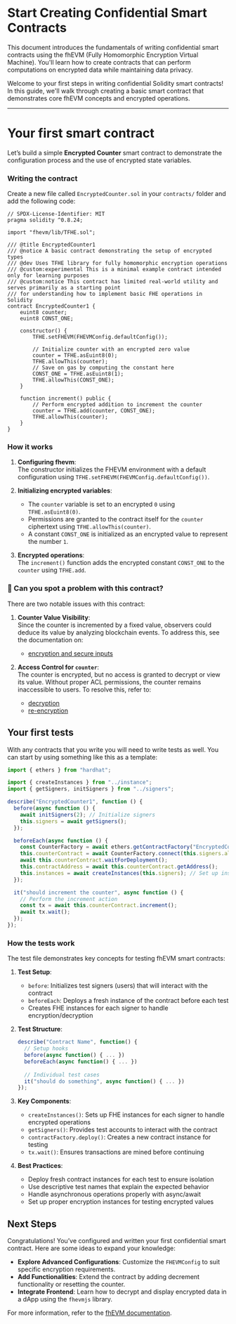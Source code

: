 # **Start Creating Confidential Smart Contracts**

This document introduces the fundamentals of writing confidential smart contracts using the fhEVM (Fully Homomorphic Encryption Virtual Machine). You'll learn how to create contracts that can perform computations on encrypted data while maintaining data privacy.

Welcome to your first steps in writing confidential Solidity smart contracts! In this guide, we'll walk through creating a basic smart contract that demonstrates core fhEVM concepts and encrypted operations.

---

# Your first smart contract

Let’s build a simple **Encrypted Counter** smart contract to demonstrate the configuration process and the use of encrypted state variables.

### Writing the contract

Create a new file called `EncryptedCounter.sol` in your `contracts/` folder and add the following code:

```solidity
// SPDX-License-Identifier: MIT
pragma solidity ^0.8.24;

import "fhevm/lib/TFHE.sol";

/// @title EncryptedCounter1
/// @notice A basic contract demonstrating the setup of encrypted types
/// @dev Uses TFHE library for fully homomorphic encryption operations
/// @custom:experimental This is a minimal example contract intended only for learning purposes
/// @custom:notice This contract has limited real-world utility and serves primarily as a starting point
/// for understanding how to implement basic FHE operations in Solidity
contract EncryptedCounter1 {
    euint8 counter;
    euint8 CONST_ONE;

    constructor() {
        TFHE.setFHEVM(FHEVMConfig.defaultConfig());

        // Initialize counter with an encrypted zero value
        counter = TFHE.asEuint8(0);
        TFHE.allowThis(counter);
        // Save on gas by computing the constant here
        CONST_ONE = TFHE.asEuint8(1);
        TFHE.allowThis(CONST_ONE);
    }

    function increment() public {
        // Perform encrypted addition to increment the counter
        counter = TFHE.add(counter, CONST_ONE);
        TFHE.allowThis(counter);
    }
}

```

### How it works

1. **Configuring fhevm**:  
   The constructor initializes the FHEVM environment with a default configuration using `TFHE.setFHEVM(FHEVMConfig.defaultConfig())`.

2. **Initializing encrypted variables**:  
   - The `counter` variable is set to an encrypted `0` using `TFHE.asEuint8(0)`.  
   - Permissions are granted to the contract itself for the `counter` ciphertext using `TFHE.allowThis(counter)`.  
   - A constant `CONST_ONE` is initialized as an encrypted value to represent the number `1`.  

3. **Encrypted operations**:  
   The `increment()` function adds the encrypted constant `CONST_ONE` to the `counter` using `TFHE.add`.

### 👀 Can you spot a problem with this contract?

There are two notable issues with this contract:

1. **Counter Value Visibility**:  
   Since the counter is incremented by a fixed value, observers could deduce its value by analyzing blockchain events. To address this, see the documentation on:  
   - [encryption and secure inputs](./inputs.md)

2. **Access Control for `counter`**:  
   The counter is encrypted, but no access is granted to decrypt or view its value. Without proper ACL permissions, the counter remains inaccessible to users. To resolve this, refer to:  
   - [decryption](./decrypt.md)  
   - [re-encryption](./reencryption.md)

## Your first tests
With any contracts that you write you will need to write tests as well. You can start by using something like this as a template:

```ts
import { ethers } from "hardhat";

import { createInstances } from "../instance";
import { getSigners, initSigners } from "../signers";

describe("EncryptedCounter1", function () {
  before(async function () {
    await initSigners(2); // Initialize signers
    this.signers = await getSigners();
  });

  beforeEach(async function () {
    const CounterFactory = await ethers.getContractFactory("EncryptedCounter1");
    this.counterContract = await CounterFactory.connect(this.signers.alice).deploy();
    await this.counterContract.waitForDeployment();
    this.contractAddress = await this.counterContract.getAddress();
    this.instances = await createInstances(this.signers); // Set up instances for testing
  });

  it("should increment the counter", async function () {
    // Perform the increment action
    const tx = await this.counterContract.increment();
    await tx.wait();
  });
});
```

### How the tests work

The test file demonstrates key concepts for testing fhEVM smart contracts:

1. **Test Setup**:
   - `before`: Initializes test signers (users) that will interact with the contract
   - `beforeEach`: Deploys a fresh instance of the contract before each test
   - Creates FHE instances for each signer to handle encryption/decryption

2. **Test Structure**:
   ```ts
   describe("Contract Name", function() {
     // Setup hooks
     before(async function() { ... })
     beforeEach(async function() { ... }) 
     
     // Individual test cases
     it("should do something", async function() { ... })
   });
   ```

3. **Key Components**:
   - `createInstances()`: Sets up FHE instances for each signer to handle encrypted operations
   - `getSigners()`: Provides test accounts to interact with the contract
   - `contractFactory.deploy()`: Creates a new contract instance for testing
   - `tx.wait()`: Ensures transactions are mined before continuing

4. **Best Practices**:
   - Deploy fresh contract instances for each test to ensure isolation
   - Use descriptive test names that explain the expected behavior
   - Handle asynchronous operations properly with async/await
   - Set up proper encryption instances for testing encrypted values

## **Next Steps**

Congratulations! You’ve configured and written your first confidential smart contract. Here are some ideas to expand your knowledge:

- **Explore Advanced Configurations**: Customize the `FHEVMConfig` to suit specific encryption requirements.  
- **Add Functionalities**: Extend the contract by adding decrement functionality or resetting the counter.  
- **Integrate Frontend**: Learn how to decrypt and display encrypted data in a dApp using the `fhevmjs` library.

For more information, refer to the [fhEVM documentation](https://docs.zama.ai/fhevm).